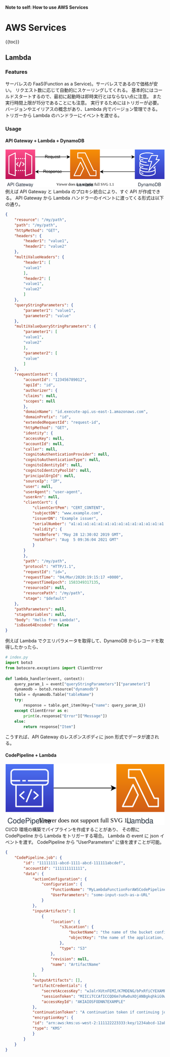 **Note to self: How to use AWS Services**

# AWS Services

{{toc}}

## Lambda
### Features
サーバレスの FaaS(Function as a Service)。サーバレスであるので価格が安い。
リクエスト数に応じて自動的にスケーリングしてくれる。
基本的にはコールドスタートするので、最初に起動時は即時実行とはならない点に注意。
また実行時間上限が15分であることにも注意。
実行するためにはトリガーが必要。
バージョンやエイリアスの概念があり、Lambda 内でバージョン管理できる。
トリガーから Lambda のハンドラーにイベントを渡せる。
### Usage
#### API Gateway + Lambda + DynamoDB
![](img/apigateway_lambda.svg)
例えば API Gateway と Lambda のプロキシ統合により、すぐ API が作成できる。
API Gateway から Lambda ハンドラーのイベントに渡ってくる形式は以下の通り。
```json
{
    "resource": "/my/path",
    "path": "/my/path",
    "httpMethod": "GET",
    "headers": {
        "header1": "value1",
        "header2": "value2"
    },
    "multiValueHeaders": {
        "header1": [
        "value1"
        ],
        "header2": [
        "value1",
        "value2"
        ]
    },
    "queryStringParameters": {
        "parameter1": "value1",
        "parameter2": "value"
    },
    "multiValueQueryStringParameters": {
        "parameter1": [
        "value1",
        "value2"
        ],
        "parameter2": [
        "value"
        ]
    },
    "requestContext": {
        "accountId": "123456789012",
        "apiId": "id",
        "authorizer": {
        "claims": null,
        "scopes": null
        },
        "domainName": "id.execute-api.us-east-1.amazonaws.com",
        "domainPrefix": "id",
        "extendedRequestId": "request-id",
        "httpMethod": "GET",
        "identity": {
        "accessKey": null,
        "accountId": null,
        "caller": null,
        "cognitoAuthenticationProvider": null,
        "cognitoAuthenticationType": null,
        "cognitoIdentityId": null,
        "cognitoIdentityPoolId": null,
        "principalOrgId": null,
        "sourceIp": "IP",
        "user": null,
        "userAgent": "user-agent",
        "userArn": null,
        "clientCert": {
            "clientCertPem": "CERT_CONTENT",
            "subjectDN": "www.example.com",
            "issuerDN": "Example issuer",
            "serialNumber": "a1:a1:a1:a1:a1:a1:a1:a1:a1:a1:a1:a1:a1:a1:a1:a1",
            "validity": {
            "notBefore": "May 28 12:30:02 2019 GMT",
            "notAfter": "Aug  5 09:36:04 2021 GMT"
            }
        }
        },
        "path": "/my/path",
        "protocol": "HTTP/1.1",
        "requestId": "id=",
        "requestTime": "04/Mar/2020:19:15:17 +0000",
        "requestTimeEpoch": 1583349317135,
        "resourceId": null,
        "resourcePath": "/my/path",
        "stage": "$default"
    },
    "pathParameters": null,
    "stageVariables": null,
    "body": "Hello from Lambda!",
    "isBase64Encoded": false
}
```
例えば Lambda でクエリパラメータを取得して、DynamoDB からレコードを取得したかったら、
```python
# index.py
import boto3
from botocore.exceptions import ClientError

def lambda_handler(event, context):
    query_param_1 = event["queryStringParameters"]["parameter1"]
    dynamodb = boto3.resource("dynamodb")
    table = dynamodb.Table("tableName")
    try:
        response = table.get_item(Key={"name": query_param_1})
    except ClientError as e:
        print(e.response["Error"]["Message"])
    else:
        return response["Item"]
```
こうすれば、API Gateway のレスポンスボディに json 形式でデータが渡される。

#### CodePipeline + Lambda
![](img/codepipeline_lambda.svg)
CI/CD 環境の構築でパイプラインを作成することがあり、
その際に CodePipeline から Lambda をトリガーする場合。
Lambda の event に json イベントを渡す。
CodePipeline から "UserParameters" に値を渡すことが可能。
```json
{
    "CodePipeline.job": {
        "id": "11111111-abcd-1111-abcd-111111abcdef",
        "accountId": "111111111111",
        "data": {
            "actionConfiguration": {
                "configuration": {
                    "FunctionName": "MyLambdaFunctionForAWSCodePipeline",
                    "UserParameters": "some-input-such-as-a-URL"
                }
            },
            "inputArtifacts": [
                {
                    "location": {
                        "s3Location": {
                            "bucketName": "the name of the bucket configured as the pipeline artifact store in Amazon S3, for example codepipeline-us-east-2-1234567890",
                            "objectKey": "the name of the application, for example CodePipelineDemoApplication.zip"
                        },
                        "type": "S3"
                    },
                    "revision": null,
                    "name": "ArtifactName"
                }
            ],
            "outputArtifacts": [],
            "artifactCredentials": {
                "secretAccessKey": "wJalrXUtnFEMI/K7MDENG/bPxRfiCYEXAMPLEKEY",
                "sessionToken": "MIICiTCCAfICCQD6m7oRw0uXOjANBgkqhkiG9w~~~",
                "accessKeyId": "AKIAIOSFODNN7EXAMPLE"
            },
            "continuationToken": "A continuation token if continuing job",
            "encryptionKey": {
            "id": "arn:aws:kms:us-west-2:111122223333:key/1234abcd-12ab-34cd-56ef-1234567890ab",
            "type": "KMS"
            }
        }
    }
}
```